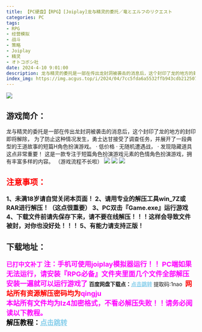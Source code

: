 ```yaml
---
title: 【PC硬盘】【RPG】[Joiplay]龙与精灵的委托／竜とエルフのリクエスト
categories: PC
tags:
- RPG
- 经营模拟
- 战斗
- 策略
- Joiplay
- 精灵
- オトコボシ社
date: 2024-4-10 9:01:00
description: 龙与精灵的委托是一部在传出龙封洞被袭击的消息后，这个封印了龙的地方的封印即将解除，为了防止这种情况发生，勇士达甘接受了调查任务，并展开了一段典型的王道故事的短篇H角色扮演游戏。
index_img: https://img.acgus.top/i/2024/04/7cc5fda6a5532ffb943cdb2125073527.webp
---
```

![](https://img.acgus.top/i/2024/04/7cc5fda6a5532ffb943cdb2125073527.webp)
## 游戏简介：
龙与精灵的委托是一部在传出龙封洞被袭击的消息后，这个封印了龙的地方的封印即将解除，
为了防止这种情况发生，勇士达甘接受了调查任务，并展开了一段典型的王道故事的短篇H角色扮演游戏。
· 低价格
· 无随机遭遇战，
· 发现隐藏道具这点非常重要！
这是一款专注于短篇角色扮演游戏元素的色情角色扮演游戏，拥有丰富多样的内容。
（游戏流程不长啦）
![](https://img.acgus.top/i/2024/04/0969c08efff0662d29bf90cad0b93528.webp)
![](https://img.acgus.top/i/2024/04/4f1b32abecb378c753b8de6be0dcf888.webp)
![](https://img.acgus.top/i/2024/04/270c659fbbab0dcd5db03630e9db89bc.webp)





## <font color=#FF0000 >注意事项：</font>
<font size=3><b>1、未满18岁请自觉关闭本页面！
2、请用专业的解压工具win_7Z或RAR进行解压！（这点很重要）
3、PC双击『Game.exe』运行游戏
4、下载文件前请先保存下来，请不要在线解压！！！这样会导致文件被封，对你也没好处！！！
5、有能力请支持正版！</b></font>

## 下载地址：
<font color=#FF00FF size=3><b>已打中文补丁</b></font>
<font color=#FF00FF size=4>**注：手机可使用joiplay模拟器运行！！ PC端如果无法运行，请安装『RPG必备』文件夹里面几个文件全部解压安装一遍就可以运行游戏了**</font>
<b>百度网盘下载点：</b><a href="https://pan.baidu.com/s/1HXcrEKiIH7yjv3BBMf4o-w?pwd=1nao" style="color: #87CEEB;"><b>点击跳转</b></a> 提取码:1nao
<a style="padding: 0" href="https://post.qingju.org/AD/"><img style="max-width:100%" src="https://img.acgus.top/i/2024/07/478f689b8021d8d499ab43d21acf137a.gif" alt=""></a>
<b><font color=#FF0000 size=4>网站所有资源解压密码均为</b></font><b><font color=#FF00FF size=4>qingju</font><font color=#FF0000 ></font></b><br><b><font color=#FF00FF size=4>本站所有文件均为lz4加密格式，不看必解压失败！！请务必阅读以下教程。</b></font><br><b><font color=#000 size=4>解压教程：</b><a href="https://post.qingju.org/tutorial/000/" style="color: #87CEEB;"><b>点击跳转</b></a>